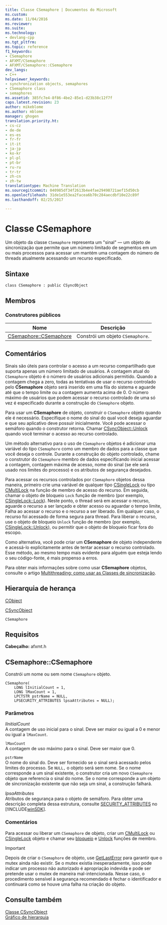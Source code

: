 ```yaml
---
title: Classe CSemaphore | Documentos do Microsoft
ms.custom: 
ms.date: 11/04/2016
ms.reviewer: 
ms.suite: 
ms.technology:
- devlang-cpp
ms.tgt_pltfrm: 
ms.topic: reference
f1_keywords:
- CSemaphore
- AFXMT/CSemaphore
- AFXMT/CSemaphore::CSemaphore
dev_langs:
- C++
helpviewer_keywords:
- synchronization objects, semaphores
- CSemaphore class
- semaphores
ms.assetid: 385fc7e4-8f86-4be2-85e1-d23b38c12f7f
caps.latest.revision: 23
author: mikeblome
ms.author: mblome
manager: ghogen
translation.priority.ht:
- cs-cz
- de-de
- es-es
- fr-fr
- it-it
- ja-jp
- ko-kr
- pl-pl
- pt-br
- ru-ru
- tr-tr
- zh-cn
- zh-tw
translationtype: Machine Translation
ms.sourcegitcommit: 040985df34f2613b4e4fae29498721aef15d50cb
ms.openlocfilehash: 31de1e553ea2facea6b70c284aecdbf10e22c89f
ms.lasthandoff: 02/25/2017

---
```

# <a name="csemaphore-class"></a>Classe CSemaphore
Um objeto da classe `CSemaphore` representa um "sinal" — um objeto de sincronização que permite que um número limitado de segmentos em um ou mais processos para acessar um mantém uma contagem do número de threads atualmente acessando um recurso especificado.  
  
## <a name="syntax"></a>Sintaxe  
  
```  
class CSemaphore : public CSyncObject  
```  
  
## <a name="members"></a>Membros  
  
### <a name="public-constructors"></a>Construtores públicos  
  
|Nome|Descrição|  
|----------|-----------------|  
|[CSemaphore::CSemaphore](#csemaphore)|Constrói um objeto `CSemaphore`.|  
  
## <a name="remarks"></a>Comentários  
 Sinais são úteis para controlar o acesso a um recurso compartilhado que suporta apenas um número limitado de usuários. A contagem atual do `CSemaphore` objeto é o número de usuários adicionais permitido. Quando a contagem chega a zero, todas as tentativas de usar o recurso controlado pelo **CSemaphore** objeto será inserido em uma fila do sistema e aguarde até que o tempo limite ou a contagem aumenta acima de 0. O número máximo de usuários que podem acessar o recurso controlado de uma só vez é especificado durante a construção do `CSemaphore` objeto.  
  
 Para usar um **CSemaphore** de objeto, construir o `CSemaphore` objeto quando ele é necessário. Especifique o nome do sinal do qual você deseja aguardar e que seu aplicativo deve possuir inicialmente. Você pode acessar o semáforo quando o construtor retorna. Chamar [CSyncObject::Unlock](../../mfc/reference/csyncobject-class.md#unlock) quando você terminar o acesso ao recurso controlado.  
  
 Um método alternativo para o uso de `CSemaphore` objetos é adicionar uma variável do tipo `CSemaphore` como um membro de dados para a classe que você deseja o controle. Durante a construção do objeto controlado, chame o construtor do `CSemaphore` membro de dados especificando inicial acessar a contagem, contagem máxima de acesso, nome do sinal (se ele será usado nos limites do processo) e os atributos de segurança desejados.  
  
 Para acessar os recursos controlados por `CSemaphore` objetos dessa maneira, primeiro crie uma variável de qualquer tipo [CSingleLock](../../mfc/reference/csinglelock-class.md) ou tipo [CMultiLock](../../mfc/reference/cmultilock-class.md) na função de membro de acesso do recurso. Em seguida, chamar o objeto de bloqueio `Lock` função de membro (por exemplo, [CSingleLock::Lock](../../mfc/reference/csinglelock-class.md#lock)). Neste ponto, o thread será em acessar o recurso, aguarde o recurso a ser lançado e obter acesso ou aguardar o tempo limite, Falha ao acessar o recurso e o recurso a ser liberado. Em qualquer caso, o recurso foi acessado de forma segura para thread. Para liberar o recurso, use o objeto de bloqueio `Unlock` função de membro (por exemplo, [CSingleLock::Unlock](../../mfc/reference/csinglelock-class.md#unlock)), ou permitir que o objeto de bloqueio ficar fora do escopo.  
  
 Como alternativa, você pode criar um **CSemaphore** de objeto independente e acessá-lo explicitamente antes de tentar acessar o recurso controlado. Esse método, ao mesmo tempo mais evidente para alguém que esteja lendo o seu código-fonte, é mais propenso a erros.  
  
 Para obter mais informações sobre como usar **CSemaphore** objetos, consulte o artigo [Multithreading: como usar as Classes de sincronização](../../parallel/multithreading-how-to-use-the-synchronization-classes.md).  
  
## <a name="inheritance-hierarchy"></a>Hierarquia de herança  
 [CObject](../../mfc/reference/cobject-class.md)  
  
 [CSyncObject](../../mfc/reference/csyncobject-class.md)  
  
 `CSemaphore`  
  
## <a name="requirements"></a>Requisitos  
 **Cabeçalho:** afxmt.h  
  
##  <a name="csemaphore"></a>CSemaphore::CSemaphore  
 Constrói um nome ou sem nome `CSemaphore` objeto.  
  
```  
CSemaphore(
    LONG lInitialCount = 1,  
    LONG lMaxCount = 1,  
    LPCTSTR pstrName = NULL,  
    LPSECURITY_ATTRIBUTES lpsaAttributes = NULL);
```  
  
### <a name="parameters"></a>Parâmetros  
 *lInitialCount*  
 A contagem de uso inicial para o sinal. Deve ser maior ou igual a 0 e menor ou igual a `lMaxCount`.  
  
 `lMaxCount`  
 A contagem de uso máximo para o sinal. Deve ser maior que 0.  
  
 `pstrName`  
 O nome do sinal do. Deve ser fornecido se o sinal será acessado pelos limites do processo. Se `NULL,` o objeto será sem nome. Se o nome corresponde a um sinal existente, o construtor cria um novo `CSemaphore` objeto que referencia o sinal do nome. Se o nome corresponde a um objeto de sincronização existente que não seja um sinal, a construção falhará.  
  
 *lpsaAttributes*  
 Atributos de segurança para o objeto de semáforo. Para obter uma descrição completa dessa estrutura, consulte [SECURITY_ATTRIBUTES](http://msdn.microsoft.com/library/windows/desktop/aa379560) no [!INCLUDE[winSDK](../../atl/includes/winsdk_md.md)].  
  
### <a name="remarks"></a>Comentários  
 Para acessar ou liberar um `CSemaphore` de objeto, criar um [CMultiLock](../../mfc/reference/cmultilock-class.md) ou [CSingleLock](../../mfc/reference/csinglelock-class.md) objeto e chamar seu [bloqueio](../../mfc/reference/csinglelock-class.md#lock) e [Unlock](../../mfc/reference/csinglelock-class.md#unlock) funções de membro.  
  
> [!IMPORTANT]
>  Depois de criar o `CSemaphore` de objeto, use [GetLastError](http://msdn.microsoft.com/library/windows/desktop/ms679360) para garantir que o mutex ainda não existir. Se o mutex existia inesperadamente, isso pode indicar um processo não autorizado é apropriação indevida e pode ser pretende usar o mutex de maneira mal-intencionada. Nesse caso, o procedimento sensível à segurança recomendado é fechar o identificador e continuará como se houve uma falha na criação do objeto.  
  
## <a name="see-also"></a>Consulte também  
 [Classe CSyncObject](../../mfc/reference/csyncobject-class.md)   
 [Gráfico de hierarquia](../../mfc/hierarchy-chart.md)




